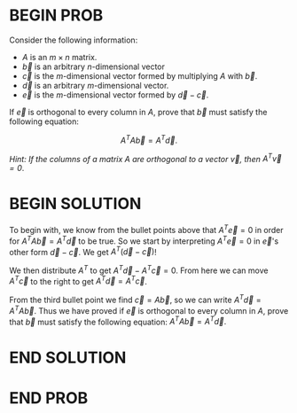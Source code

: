 # BEGIN PROB

Consider the following information:

- $A$ is an $m \times n$ matrix.
- $\vec{b}$ is an arbitrary $n$-dimensional vector
- $\vec{c}$ is the $m$-dimensional vector formed by multiplying $A$ with $\vec{b}$.
- $\vec{d}$ is an arbitrary $m$-dimensional vector.
- $\vec{e}$ is the $m$-dimensional vector formed by $\vec{d} - \vec{c}$.


If $\vec{e}$ is orthogonal to every column in $A$, prove that $\vec{b}$ must satisfy the following equation:

$$
A^T A \vec{b} = A^T \vec{d}.
$$

_Hint: If the columns of a matrix $A$ are orthogonal to a vector $\vec{v}$, then $A^T \vec{v} = 0$_.


# BEGIN SOLUTION

To begin with, we know from the bullet points above that $A^T \vec e = 0$ in order for $A^T A \vec{b} = A^T \vec{d}$ to be true. So we start by interpreting $A^T \vec e = 0$ in $\vec e$'s other form $\vec{d} - \vec{c}$. We get $A^T(\vec d - \vec c)$!

We then distribute $A^T$ to get $A^T \vec d - A^T \vec c = 0$. From here we can move $A^T \vec c$ to the right to get $A^T \vec d = A^T \vec c$.

From the third bullet point we find $\vec c = A\vec{b}$, so we can write $A^T \vec d = A^T A \vec b$. Thus we have proved if $\vec{e}$ is orthogonal to every column in $A$, prove that $\vec{b}$ must satisfy the following equation: $A^T A \vec{b} = A^T \vec{d}.$

# END SOLUTION

# END PROB